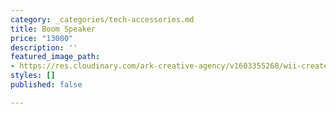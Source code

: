 ```yaml
---
category: _categories/tech-accessories.md
title: Boom Speaker
price: "13000"
description: ''
featured_image_path:
- https://res.cloudinary.com/ark-creative-agency/v1603355268/wii-create/uploads/TECH-5156-001-NO-LOGO_default_onjrfz.png
styles: []
published: false

---
```

